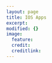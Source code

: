 ```yaml
---
layout: page
title: IOS Apps
excerpt: 
modified: {} 
image:
  feature: 
  credit: 
  creditlink: 
---
```





